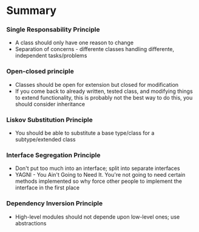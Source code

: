 # Summary

### Single Responsability Principle

- A class should only have one reason to change
- Separation of concerns - differente classes handling differente, independent tasks/problems

### Open-closed principle

- Classes should be open for extension but closed for modification
- If you come back to already written, tested class, and modifying things to extend functionality, this is probably not the best way to do this, you should consider inheritance

### Liskov Substitution Principle

- You should be able to substitute a base type/class for a subtype/extended class

### Interface Segregation Principle

- Don't put too much into an interface; split into separate interfaces
- YAGNI - You Ain't Going to Need It. You're not going to need certain methods implemented so why force other people to implement the interface in the first place

### Dependency Inversion Principle

- High-level modules should not depende upon low-level ones; use abstractions
